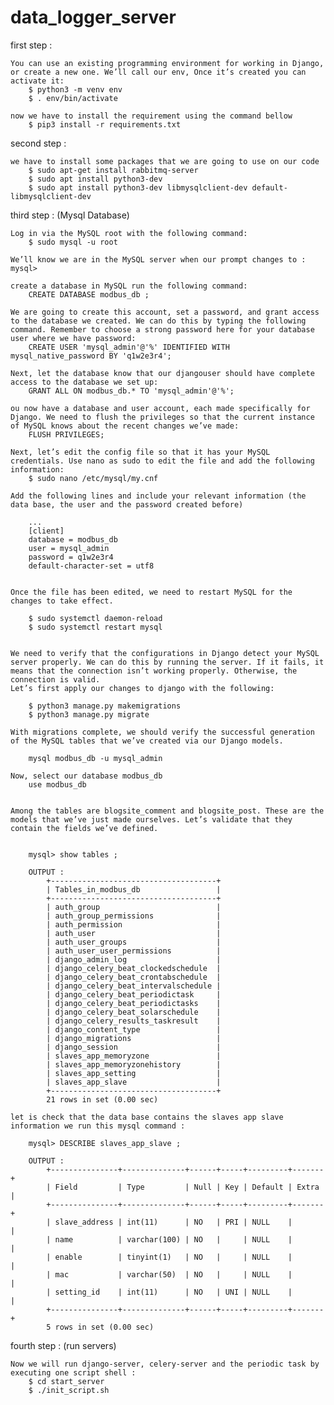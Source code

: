 # data_logger_server

first step :

	You can use an existing programming environment for working in Django, or create a new one. We’ll call our env, Once it’s created you can activate it:
		$ python3 -m venv env
		$ . env/bin/activate
	
	now we have to install the requirement using the command bellow 
		$ pip3 install -r requirements.txt 
	
second step :
 	
	we have to install some packages that we are going to use on our code 
		$ sudo apt-get install rabbitmq-server
		$ sudo apt install python3-dev 
		$ sudo apt install python3-dev libmysqlclient-dev default-libmysqlclient-dev
		
third step : (Mysql Database)

	Log in via the MySQL root with the following command:
		$ sudo mysql -u root
	
	We’ll know we are in the MySQL server when our prompt changes to : mysql>
	
	create a database in MySQL run the following command: 
		CREATE DATABASE modbus_db ;
	
	We are going to create this account, set a password, and grant access to the database we created. We can do this by typing the following command. Remember to choose a strong password here for your database user where we have password:
		CREATE USER 'mysql_admin'@'%' IDENTIFIED WITH mysql_native_password BY 'q1w2e3r4';
		
	Next, let the database know that our djangouser should have complete access to the database we set up:
		GRANT ALL ON modbus_db.* TO 'mysql_admin'@'%';
	
	ou now have a database and user account, each made specifically for Django. We need to flush the privileges so that the current instance of MySQL knows about the recent changes we’ve made:
		FLUSH PRIVILEGES;
	
	Next, let’s edit the config file so that it has your MySQL credentials. Use nano as sudo to edit the file and add the following information:
		$ sudo nano /etc/mysql/my.cnf
	
	Add the following lines and include your relevant information (the data base, the user and the password created before)
		
		...
		[client]
		database = modbus_db
		user = mysql_admin
		password = q1w2e3r4
		default-character-set = utf8	
		
		
	Once the file has been edited, we need to restart MySQL for the changes to take effect.
		
		$ sudo systemctl daemon-reload
		$ sudo systemctl restart mysql
	
	
	We need to verify that the configurations in Django detect your MySQL server properly. We can do this by running the server. If it fails, it means that the connection isn’t working properly. Otherwise, the connection is valid.
	Let’s first apply our changes to django with the following:
	
		$ python3 manage.py makemigrations
		$ python3 manage.py migrate
		
	With migrations complete, we should verify the successful generation of the MySQL tables that we’ve created via our Django models.

		mysql modbus_db -u mysql_admin
		
	Now, select our database modbus_db 
		use modbus_db
		
		
	Among the tables are blogsite_comment and blogsite_post. These are the models that we’ve just made ourselves. Let’s validate that they contain the fields we’ve defined.
		

		mysql> show tables ;
	
		OUTPUT :
			+-------------------------------------+
			| Tables_in_modbus_db                 |
			+-------------------------------------+
			| auth_group                          |
			| auth_group_permissions              |
			| auth_permission                     |
			| auth_user                           |
			| auth_user_groups                    |
			| auth_user_user_permissions          |
			| django_admin_log                    |
			| django_celery_beat_clockedschedule  |
			| django_celery_beat_crontabschedule  |
			| django_celery_beat_intervalschedule |
			| django_celery_beat_periodictask     |
			| django_celery_beat_periodictasks    |
			| django_celery_beat_solarschedule    |
			| django_celery_results_taskresult    |
			| django_content_type                 |
			| django_migrations                   |
			| django_session                      |
			| slaves_app_memoryzone               |
			| slaves_app_memoryzonehistory        |
			| slaves_app_setting                  |
			| slaves_app_slave                    |
			+-------------------------------------+
			21 rows in set (0.00 sec)
		
	let is check that the data base contains the slaves app slave information we run this mysql command :
		
		mysql> DESCRIBE slaves_app_slave ;
		
		OUTPUT :
			+---------------+--------------+------+-----+---------+-------+
			| Field         | Type         | Null | Key | Default | Extra |
			+---------------+--------------+------+-----+---------+-------+
			| slave_address | int(11)      | NO   | PRI | NULL    |       |
			| name          | varchar(100) | NO   |     | NULL    |       |
			| enable        | tinyint(1)   | NO   |     | NULL    |       |
			| mac           | varchar(50)  | NO   |     | NULL    |       |
			| setting_id    | int(11)      | NO   | UNI | NULL    |       |
			+---------------+--------------+------+-----+---------+-------+
			5 rows in set (0.00 sec)
			
fourth step : (run servers)
		
	Now we will run django-server, celery-server and the periodic task by executing one script shell :
		$ cd start_server
		$ ./init_script.sh
		
	
	
		
		
		
		
		
		
		
		
	
